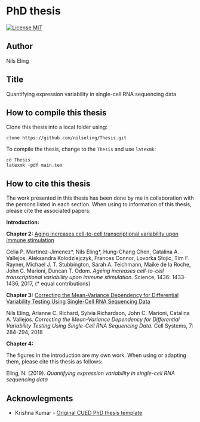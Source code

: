 PhD thesis
========================

[![License MIT](http://img.shields.io/badge/license-MIT-brightgreen.svg)](license.md)

## Author

Nils Eling

## Title

Quantifying expression variability in single-cell RNA sequencing data

## How to compile this thesis

Clone this thesis into a local folder using:

```{bash}
clone https://github.com/nilseling/Thesis.git
```

To compile the thesis, change to the `Thesis` and use `latexmk`:

```{bash}
cd Thesis
latexmk -pdf main.tex
```

## How to cite this thesis

The work presented in this thesis has been done by me in collaboration with the persons listed in each section. 
When using to information of this thesis, please cite the associated papers:

**Introduction:**  

**Chapter 2:** [Aging increases cell-to-cell transcriptional variability upon immune stimulation](http://science.sciencemag.org/content/355/6332/1433)

Celia P. Martinez-Jimenez\*, Nils  Eling\*, Hung-Chang Chen, Catalina A. Vallejos, Aleksandra Kolodziejczyk, Frances Connor, Lovorka Stojic, Tim F. Rayner, Michael J. T. Stubbington, Sarah A. Teichmann, Maike de la Roche, John C. Marioni, Duncan T. Odom.
_Ageing increases cell-to-cell transcriptional variability upon immune stimulation._ Science, 1436: 1433-1436, 2017, (\* equal contributions)

**Chapter 3:** [Correcting the Mean-Variance Dependency for Differential Variability Testing Using Single-Cell RNA Sequencing Data](https://www.cell.com/cell-systems/fulltext/S2405-4712(18)30278-3)

Nils Eling, Arianne C. Richard, Sylvia Richardson, John C. Marioni, Catalina A. Vallejos. 
_Correcting the Mean-Variance Dependency for Differential Variability Testing Using Single-Cell RNA Sequencing Data._ Cell Systems, 7: 284-294, 2018 

**Chapter 4:**

The figures in the introduction are my own work. 
When using or adapting them, please cite this thesis as follows:

Eling, N. (2019). _Quantifying expression variability in single-cell RNA sequencing data_

## Acknowlegments

*   Krishna Kumar - [Original CUED PhD thesis template](https://github.com/kks32/phd-thesis-template)
